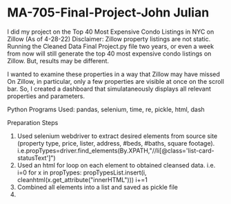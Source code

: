 # MA-705-Final-Project-John Julian

I did my project on the Top 40 Most Expensive Condo Listings in NYC on Zillow (As of 4-28-22)
Disclaimer: Zillow property listings are not static. Running the Cleaned Data Final Project.py file two years, or even a week from now will still generate the top 40 most expensive condo listings on Zillow. But, results may be different. 

I wanted to examine these properties in a way that Zillow may have missed
On Zillow, in particular, only a few properties are visible at once on the scroll bar. So, I created a dashboard that simulataneously displays all relevant properties and parameters.

Python Programs Used: pandas, selenium, time, re, pickle, html, dash

Preparation Steps
1. Used selenium webdriver to extract desired elements from source site (property type, price, lister, address, #beds, #baths, square footage). i.e.propTypes=driver.find_elements(By.XPATH,"//li[@class='list-card-statusText']")
2. Used an html for loop on each element to obtained cleansed data. i.e. i=0
for x in propTypes:
    propTypesList.insert(i, cleanhtml(x.get_attribute("innerHTML")))
    i+=1
3. Combined all elements into a list and saved as pickle file
4. 
  


